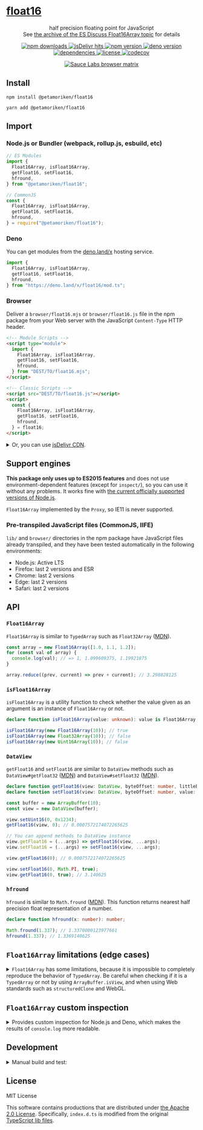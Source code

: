 # <a href="https://git.io/float16">float16</a>

<p align="center">
  half precision floating point for JavaScript<br>
  See <a href="https://esdiscuss.org/topic/float16array">the archive of the ES Discuss Float16Array topic</a> for details
</p>

<p align="center">
  <a href="https://www.npmjs.com/package/@petamoriken/float16">
    <img src="https://img.shields.io/npm/dw/@petamoriken/float16?logo=npm&amp;style=flat-square" alt="npm downloads">
  </a>
  <a href="https://www.jsdelivr.com/package/npm/@petamoriken/float16">
    <img src="https://img.shields.io/jsdelivr/npm/hw/@petamoriken/float16?label=hits&amp;logo=jsDelivr&amp;style=flat-square" alt="jsDelivr hits">
  </a>
  <a href="https://www.npmjs.com/package/@petamoriken/float16">
    <img src="https://img.shields.io/npm/v/@petamoriken/float16.svg?label=version&amp;logo=npm&amp;style=flat-square" alt="npm version">
  </a>
  <a href="https://deno.land/x/float16">
    <img src="https://img.shields.io/github/v/tag/petamoriken/float16?label=version&amp;logo=deno&amp;style=flat-square" alt="deno version">
  </a>
  <br>
  <a href="https://github.com/petamoriken/float16/blob/master/package.json">
    <img src="https://img.shields.io/badge/dependencies-none-brightgreen?style=flat-square" alt="dependencies">
  </a>
  <a href="https://github.com/petamoriken/float16/blob/master/LICENSE">
    <img src="https://img.shields.io/npm/l/@petamoriken/float16.svg?style=flat-square" alt="license">
  </a>
  <a href="https://codecov.io/gh/petamoriken/float16">
    <img src="https://img.shields.io/codecov/c/gh/petamoriken/float16?logo=codecov&amp;style=flat-square" alt="codecov">
  </a>
</p>

<p align="center">
  <a href="https://saucelabs.com/u/petamoriken">
    <img src="https://saucelabs.com/browser-matrix/petamoriken.svg" alt="Sauce Labs browser matrix">
  </a>
</p>

## Install

```console
npm install @petamoriken/float16
```

```console
yarn add @petamoriken/float16
```

## Import

### Node.js or Bundler (webpack, rollup.js, esbuild, etc)

```js
// ES Modules
import {
  Float16Array, isFloat16Array,
  getFloat16, setFloat16,
  hfround,
} from "@petamoriken/float16";
```

```js
// CommonJS
const {
  Float16Array, isFloat16Array,
  getFloat16, setFloat16,
  hfround,
} = require("@petamoriken/float16");
```

### Deno

You can get modules from the [deno.land/x](https://deno.land/x/float16) hosting
service.

```ts
import {
  Float16Array, isFloat16Array,
  getFloat16, setFloat16,
  hfround,
} from "https://deno.land/x/float16/mod.ts";
```

### Browser

Deliver a `browser/float16.mjs` or `browser/float16.js` file in the npm package
from your Web server with the JavaScript `Content-Type` HTTP header.

```html
<!-- Module Scripts -->
<script type="module">
  import {
    Float16Array, isFloat16Array,
    getFloat16, setFloat16,
    hfround,
  } from "DEST/TO/float16.mjs";
</script>
```

```html
<!-- Classic Scripts -->
<script src="DEST/TO/float16.js"></script>
<script>
  const {
    Float16Array, isFloat16Array,
    getFloat16, setFloat16,
    hfround,
  } = float16;
</script>
```

<details>
  <summary>Or, you can use <a href="https://www.jsdelivr.com/package/npm/@petamoriken/float16">jsDelivr CDN</a>.</summary>

  ```html
  <!-- Module Scripts -->
  <script type="module">
    import {
      Float16Array, isFloat16Array,
      getFloat16, setFloat16,
      hfround,
    } from "https://cdn.jsdelivr.net/npm/@petamoriken/float16/+esm";
  </script>
  ```

  ```html
  <!-- Classic Scripts -->
  <script src="https://cdn.jsdelivr.net/npm/@petamoriken/float16/browser/float16.min.js"></script>
  <script>
    const {
      Float16Array, isFloat16Array,
      getFloat16, setFloat16,
      hfround,
    } = float16;
  </script>
  ```

</details>

## Support engines

**This package only uses up to ES2015 features** and does not use
environment-dependent features (except for `inspect/`), so you can use it
without any problems. It works fine with
[the current officially supported versions of Node.js](https://github.com/nodejs/Release).

`Float16Array` implemented by the `Proxy`, so IE11 is never supported.

### Pre-transpiled JavaScript files (CommonJS, IIFE)

`lib/` and `browser/` directories in the npm package have JavaScript files
already transpiled, and they have been tested automatically in the following
environments:

- Node.js: Active LTS
- Firefox: last 2 versions and ESR
- Chrome: last 2 versions
- Edge: last 2 versions
- Safari: last 2 versions

## API

### `Float16Array`

`Float16Array` is similar to `TypedArray` such as `Float32Array`
([MDN](https://developer.mozilla.org/en-US/docs/Web/JavaScript/Reference/Global_Objects/Float32Array)).

```js
const array = new Float16Array([1.0, 1.1, 1.2]);
for (const val of array) {
  console.log(val); // => 1, 1.099609375, 1.19921875
}

array.reduce((prev, current) => prev + current); // 3.298828125
```

### `isFloat16Array`

`isFloat16Array` is a utility function to check whether the value given as an
argument is an instance of `Float16Array` or not.

```ts
declare function isFloat16Array(value: unknown): value is Float16Array;
```

```js
isFloat16Array(new Float16Array(10)); // true
isFloat16Array(new Float32Array(10)); // false
isFloat16Array(new Uint16Array(10)); // false
```

### `DataView`

`getFloat16` and `setFloat16` are similar to `DataView` methods such as
`DataView#getFloat32`
([MDN](https://developer.mozilla.org/en-US/docs/Web/JavaScript/Reference/Global_Objects/DataView/getFloat32))
and `DataView#setFloat32`
([MDN](https://developer.mozilla.org/en-US/docs/Web/JavaScript/Reference/Global_Objects/DataView/setFloat32)).

```ts
declare function getFloat16(view: DataView, byteOffset: number, littleEndian?: boolean): number;
declare function setFloat16(view: DataView, byteOffset: number, value: number, littleEndian?: boolean): void;
```

```js
const buffer = new ArrayBuffer(10);
const view = new DataView(buffer);

view.setUint16(0, 0x1234);
getFloat16(view, 0); // 0.0007572174072265625

// You can append methods to DataView instance
view.getFloat16 = (...args) => getFloat16(view, ...args);
view.setFloat16 = (...args) => setFloat16(view, ...args);

view.getFloat16(0); // 0.0007572174072265625

view.setFloat16(0, Math.PI, true);
view.getFloat16(0, true); // 3.140625
```

### `hfround`

`hfround` is similar to `Math.fround`
([MDN](https://developer.mozilla.org/en-US/docs/Web/JavaScript/Reference/Global_Objects/Math/fround)).
This function returns nearest half precision float representation of a number.

```ts
declare function hfround(x: number): number;
```

```js
Math.fround(1.337); // 1.3370000123977661
hfround(1.337); // 1.3369140625
```

## `Float16Array` limitations (edge cases)

<details>
  <summary><code>Float16Array</code> has some limitations, because it is impossible to completely reproduce the behavior of <code>TypedArray</code>. Be careful when checking if it is a <code>TypedArray</code> or not by using <code>ArrayBuffer.isView</code>, and when using Web standards such as <code>structuredClone</code> and WebGL.</summary>

  ### Built-in functions

  Built-in `TypedArray` objects use "internal slots" for built-in methods. Some
  limitations exist because the `Proxy` object can't trap internal slots
  ([explanation](https://javascript.info/proxy#built-in-objects-internal-slots)).

  This package isn't polyfill, in other words, it doesn't change native global
  functions and static/prototype methods.

  E.g. `ArrayBuffer.isView` is the butlt-in method that checks if it has the
  `[[ViewedArrayBuffer]]` internal slot. It returns `false` for `Proxy` object
  such as `Float16Array` instance.

  ```js
  ArrayBuffer.isView(new Float32Array(10)); // true
  ArrayBuffer.isView(new Float16Array(10)); // false
  ```

  ### The structured clone algorithm (Web Workers, IndexedDB, etc)

  The structured clone algorithm copies complex JavaScript objects. It is used
  internally when invoking `structuredClone()`, to transfer data between Web
  Workers via `postMessage()`, storing objects with IndexedDB, or copying objects
  for other APIs
  ([MDN](https://developer.mozilla.org/en-US/docs/Web/API/Web_Workers_API/Structured_clone_algorithm)).

  It can't clone `Proxy` object such as `Float16Array` instance, you need to
  convert it to `Uint16Array` or deal with `ArrayBuffer` directly.

  ```js
  const array = new Float16Array([1.0, 1.1, 1.2]);
  const cloned = structuredClone({ buffer: array.buffer });
  ```

  ### WebGL

  WebGL requires `Uint16Array` for buffer or texture data whose types are
  `gl.HALF_FLOAT` (WebGL 2) or `ext.HALF_FLOAT_OES` (WebGL 1 extension). Do not
  apply the `Float16Array` object directly to `gl.bufferData` or `gl.texImage2D`
  etc.

  ```js
  // WebGL 2 example
  const vertices = new Float16Array([
    -0.5, -0.5,  0,
     0.5, -0.5,  0,
     0.5,  0.5,  0,
  ]);

  const buffer = gl.createBuffer();
  gl.bindBuffer(gl.ARRAY_BUFFER, buffer);

  // wrap in Uint16Array
  gl.bufferData(gl.ARRAY_BUFFER, new Uint16Array(vertices.buffer), gl.STATIC_DRAW);
  gl.vertexAttribPointer(location, 3, gl.HALF_FLOAT, false, 0, 0);

  gl.bindBuffer(gl.ARRAY_BUFFER, null);
  gl.enableVertexAttribArray(location);
  ```

  ### Others

  See JSDoc comments in `src/Float16Array.mjs` for details. If you don't write
  hacky code, you shouldn't have any problems.

</details>

## `Float16Array` custom inspection

<details>
  <summary>Provides custom inspection for Node.js and Deno, which makes the results of <code>console.log</code> more readable.
  </summary>

  ### Node.js

  ```js
  // ES Modules
  import { Float16Array } from "@petamoriken/float16";
  import { customInspect } from "@petamoriken/float16/inspect";

  Float16Array.prototype[Symbol.for("nodejs.util.inspect.custom")] = customInspect;
  ```

  ```js
  // CommonJS
  const { Float16Array } = require("@petamoriken/float16");
  const { customInspect } = require("@petamoriken/float16/inspect");

  Float16Array.prototype[Symbol.for("nodejs.util.inspect.custom")] = customInspect;
  ```

  ### Deno

  ```ts
  import { Float16Array } from "https://deno.land/x/float16/mod.ts";
  import { customInspect } from "https://deno.land/x/float16/inspect.ts";

  // deno-lint-ignore no-explicit-any
  (Float16Array.prototype as any)[Symbol.for("Deno.customInspect")] = customInspect;
  ```

</details>

## Development

<details>
  <summary>Manual build and test:</summary>

  ### Manual build

  First, download devDependencies.

  ```console
  yarn
  ```

  Build `lib/`, `browser/` files.

  ```console
  yarn run build
  ```

  Build `docs/` files (for browser test).

  ```console
  yarn run docs
  ```

  ### Test

  First, download devDependencies.

  ```console
  yarn
  ```

  #### Node.js test

  ```console
  NODE_ENV=test yarn build:lib
  yarn test
  ```

  #### Browser test

  ```console
  NODE_ENV=test yarn build:browser
  yarn docs
  ```

  Access `docs/test/index.html` with browsers.

  You can access current [test page](https://petamoriken.github.io/float16/test)
  ([power-assert version](https://petamoriken.github.io/float16/test/power)) in
  `master` branch.

</details>

## License

MIT License

This software contains productions that are distributed under
[the Apache 2.0 License](http://www.apache.org/licenses/LICENSE-2.0).
Specifically, `index.d.ts` is modified from the original
[TypeScript lib files](https://github.com/microsoft/TypeScript/tree/main/src/lib).
